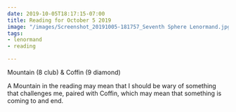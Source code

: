 ```yaml
---
date: 2019-10-05T18:17:15-07:00
title: Reading for October 5 2019
image: "/images/Screenshot_20191005-181757_Seventh Sphere Lenormand.jpg"
tags:
- lenormand
- reading

---
```

Mountain (8 club) & Coffin (9 diamond)

A Mountain in the reading may mean that I should be wary of something that challenges me, paired with Coffin, which may mean that something is coming to and end.